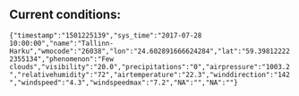 ## Current conditions: 
 ``` {"timestamp":"1501225139","sys_time":"2017-07-28 10:00:00","name":"Tallinn-Harku","wmocode":"26038","lon":"24.602891666624284","lat":"59.398122222355134","phenomenon":"Few clouds","visibility":"20.0","precipitations":"0","airpressure":"1003.2","relativehumidity":"72","airtemperature":"22.3","winddirection":"142","windspeed":"4.3","windspeedmax":"7.2","NA":"","NA":""} ```
